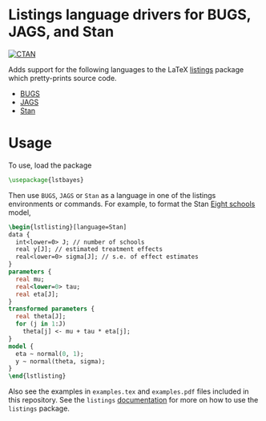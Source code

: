 # Listings language drivers for BUGS, JAGS, and Stan

[![CTAN](https://img.shields.io/ctan/v/tex.svg)](https://www.ctan.org/pkg/lstbayes)

Adds support for the following languages to the LaTeX
[listings](http://www.ctan.org/tex-archive/macros/latex/contrib/listings/)
package which pretty-prints source code.

- [BUGS](http://www.openbugs.info/w/)
- [JAGS](http://mcmc-jags.sourceforge.net/)
- [Stan](http://code.google.com/p/stan/) 

# Usage

To use, load the package
```latex
\usepackage{lstbayes}
```
Then use `BUGS`, `JAGS` or `Stan` as a language in one of the listings environments or commands. For example, to format the Stan [Eight schools](https://raw.githubusercontent.com/wiki/stan-dev/rstan/8schools.stan) model,
```latex
\begin{lstlisting}[language=Stan]
data {
  int<lower=0> J; // number of schools 
  real y[J]; // estimated treatment effects
  real<lower=0> sigma[J]; // s.e. of effect estimates 
}
parameters {
  real mu; 
  real<lower=0> tau;
  real eta[J];
}
transformed parameters {
  real theta[J];
  for (j in 1:J)
    theta[j] <- mu + tau * eta[j];
}
model {
  eta ~ normal(0, 1);
  y ~ normal(theta, sigma);
}
\end{lstlisting}
```

Also see the examples in `examples.tex` and `examples.pdf` files included in this repository.
See the `listings` [documentation](https://www.ctan.org/tex-archive/macros/latex/contrib/listings/?la) for more on how to use the `listings` package.


<!--  LocalWords:  lstbayes tex usepackage lstlisting pdf
 -->
